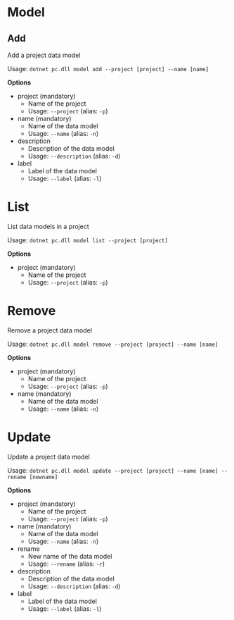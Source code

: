 # Model

## Add

Add a project data model

Usage: 
`dotnet pc.dll model add --project [project] --name [name]`

**Options**
* project (mandatory)
    * Name of the project
    * Usage: `--project` (alias: `-p`)
* name (mandatory)
    * Name of the data model
    * Usage: `--name` (alias: `-n`)
* description
    * Description of the data model
    * Usage: `--description` (alias: `-d`)
* label
    * Label of the data model
    * Usage: `--label` (alias: `-l`)

# List
List data models in a project

Usage: 
`dotnet pc.dll model list --project [project]`

**Options**
* project (mandatory)
    * Name of the project
    * Usage: `--project` (alias: `-p`)

# Remove
Remove a project data model

Usage: 
`dotnet pc.dll model remove --project [project] --name [name]`

**Options**
* project (mandatory)
    * Name of the project
    * Usage: `--project` (alias: `-p`)
* name (mandatory)
    * Name of the data model
    * Usage: `--name` (alias: `-n`)

# Update
Update a project data model

Usage: 
`dotnet pc.dll model update --project [project] --name [name] --rename [newname]`

**Options**
* project (mandatory)
    * Name of the project
    * Usage: `--project` (alias: `-p`)
* name (mandatory)
    * Name of the data model
    * Usage: `--name` (alias: `-n`)
* rename
    * New name of the data model
    * Usage: `--rename` (alias: `-r`)
* description
    * Description of the data model
    * Usage: `--description` (alias: `-d`)
* label
    * Label of the data model
    * Usage: `--label` (alias: `-l`)
